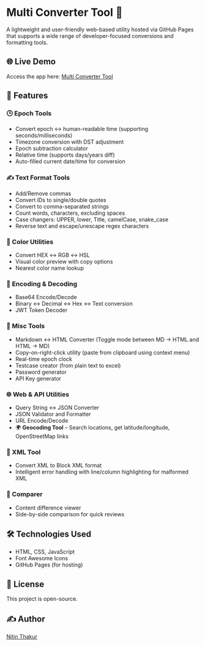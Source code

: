 # Multi Converter Tool 🔧

A lightweight and user-friendly web-based utility hosted via GitHub Pages that supports a wide range of developer-focused conversions and formatting tools.

## 🌐 Live Demo
Access the app here: [Multi Converter Tool](https://nit-tha.github.io/ConvertorApp/)

## 📂 Features

### 🕒 Epoch Tools
- Convert epoch ↔ human-readable time (supporting seconds/milliseconds)
- Timezone conversion with DST adjustment
- Epoch subtraction calculator
- Relative time (supports days/years diff)
- Auto-filled current date/time for conversion

### ✍️ Text Format Tools
- Add/Remove commas
- Convert IDs to single/double quotes
- Convert to comma-separated strings
- Count words, characters, excluding spaces
- Case changers: UPPER, lower, Title, camelCase, snake_case
- Reverse text and escape/unescape regex characters

### 🎨 Color Utilities
- Convert HEX ↔ RGB ↔ HSL
- Visual color preview with copy options
- Nearest color name lookup

### 🔐 Encoding & Decoding
- Base64 Encode/Decode
- Binary ↔ Decimal ↔ Hex ↔ Text conversion
- JWT Token Decoder

### 🧰 Misc Tools
- Markdown ↔ HTML Converter (Toggle mode between MD → HTML and HTML → MD)
- Copy-on-right-click utility (paste from clipboard using context menu)
- Real-time epoch clock
- Testcase creator (from plain text to excel)
- Password generator
- API Key generator

### 🌐 Web & API Utilities
- Query String ↔ JSON Converter
- JSON Validator and Formatter
- URL Encode/Decode
- 🌍 **Geocoding Tool** – Search locations, get latitude/longitude, OpenStreetMap links

### 🧩 XML Tool
- Convert XML to Block XML format
- Intelligent error handling with line/column highlighting for malformed XML

### 🧪 Comparer
- Content difference viewer
- Side-by-side comparison for quick reviews

## 🛠️ Technologies Used
- HTML, CSS, JavaScript
- Font Awesome Icons
- GitHub Pages (for hosting)

## 📄 License
This project is open-source.

## ✍️ Author
[Nitin Thakur](https://github.com/nit-tha)
